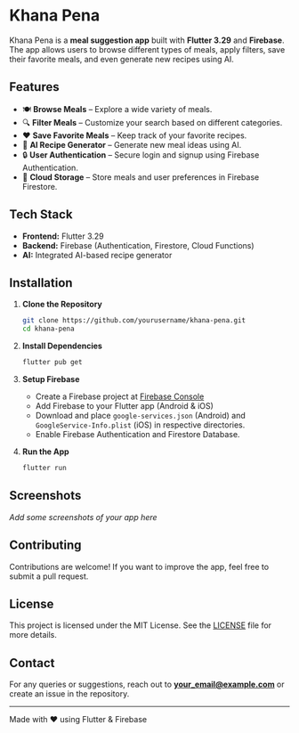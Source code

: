 # Khana Pena

Khana Pena is a **meal suggestion app** built with **Flutter 3.29** and **Firebase**. The app allows users to browse different types of meals, apply filters, save their favorite meals, and even generate new recipes using AI.

## Features

- 🍽️ **Browse Meals** – Explore a wide variety of meals.
- 🔍 **Filter Meals** – Customize your search based on different categories.
- ❤️ **Save Favorite Meals** – Keep track of your favorite recipes.
- 🤖 **AI Recipe Generator** – Generate new meal ideas using AI.
- 🔒 **User Authentication** – Secure login and signup using Firebase Authentication.
- 📡 **Cloud Storage** – Store meals and user preferences in Firebase Firestore.

## Tech Stack

- **Frontend:** Flutter 3.29
- **Backend:** Firebase (Authentication, Firestore, Cloud Functions)
- **AI:** Integrated AI-based recipe generator

## Installation

1. **Clone the Repository**
   ```sh
   git clone https://github.com/yourusername/khana-pena.git
   cd khana-pena
   ```

2. **Install Dependencies**
   ```sh
   flutter pub get
   ```

3. **Setup Firebase**
   - Create a Firebase project at [Firebase Console](https://console.firebase.google.com/)
   - Add Firebase to your Flutter app (Android & iOS)
   - Download and place `google-services.json` (Android) and `GoogleService-Info.plist` (iOS) in respective directories.
   - Enable Firebase Authentication and Firestore Database.

4. **Run the App**
   ```sh
   flutter run
   ```

## Screenshots

_Add some screenshots of your app here_

## Contributing

Contributions are welcome! If you want to improve the app, feel free to submit a pull request.

## License

This project is licensed under the MIT License. See the [LICENSE](LICENSE) file for more details.

## Contact

For any queries or suggestions, reach out to **your_email@example.com** or create an issue in the repository.

---
Made with ❤️ using Flutter & Firebase

